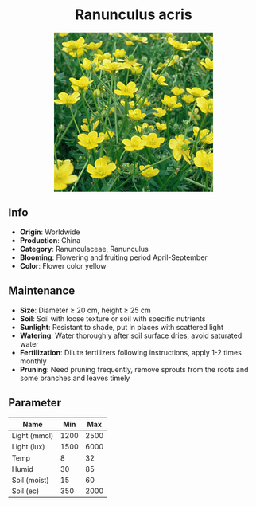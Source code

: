 <h1 align='center'>Ranunculus acris</h1>
<p align="center">
    <img 
        align='center'
        width='320'
        src="../images/ranunculus acris.png" 
        alt='Ranunculus acris' />
</p>

## Info

 - **Origin**: Worldwide
 - **Production**: China
 - **Category**: Ranunculaceae, Ranunculus
 - **Blooming**: Flowering and fruiting period April-September
 - **Color**: Flower color yellow

## Maintenance

 - **Size**: Diameter ≥ 20 cm, height ≥ 25 cm
 - **Soil**: Soil with loose texture or soil with specific nutrients
 - **Sunlight**: Resistant to shade, put in places with scattered light
 - **Watering**: Water thoroughly after soil surface dries, avoid saturated water
 - **Fertilization**: Dilute fertilizers following instructions, apply 1-2 times monthly
 - **Pruning**: Need pruning frequently, remove sprouts from the roots and some branches and leaves timely

## Parameter

| Name         | Min  | Max   |
|--------------|------|-------|
| Light (mmol) | 1200 | 2500  |
| Light (lux)  | 1500 | 6000 |
| Temp         | 8    | 32    |
| Humid        | 30   | 85    |
| Soil (moist) | 15   | 60    |
| Soil (ec)    | 350  | 2000  |